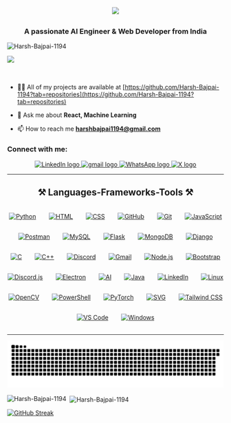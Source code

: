 <!--Hi there and name message-->
<h1 align="center">
    <img src="https://readme-typing-svg.herokuapp.com/?font=Righteous&size=35&center=true&vCenter=true&width=500&height=70&duration=4000&lines=Hi+There!+👋;+I'm+Harsh+Bajpai!;" />
</h1>
<h3 align="center">A passionate AI Engineer & Web Developer from India</h3>

<!--Profile views count-->
<p align="left"> 
  <img src="https://komarev.com/ghpvc/?username=Harsh-Bajpai-1194&label=Profile%20Views&color=green&style=for-the-badge" alt="Harsh-Bajpai-1194" /> 
</p>

<!--Profile Highlights-->
<img src="https://trophygh.kolioaris.xyz/?username=Harsh-Bajpai-1194&theme=radical&&no-frame=true&column=10" />

<p align="left"> 
  <a href="https://twitter.com/" target="blank">
    <img src="https://img.shields.io/twitter/follow/?logo=twitter&style=for-the-badge" alt="" />
  </a> 
</p>

- 👨‍💻 All of my projects are available at [https://github.com/Harsh-Bajpai-1194?tab=repositories](https://github.com/Harsh-Bajpai-1194?tab=repositories)

- 💬 Ask me about **React, Machine Learning**

- 📫 How to reach me **harshbajpai1194@gmail.com**

<h3 align="left">Connect with me:</h3>
<p align="left">
</p>

<!--Social Accounts to Connect-->
<div align="center">
  <a href="https://www.linkedin.com/in/harsh-bajpai1194" target="_blank">
    <img src="https://img.shields.io/static/v1?message=LinkedIn&logo=linkedin&label=&color=0A66C2&logoColor=white&labelColor=&style=for-the-badge" height="40" alt="LinkedIn logo" />
  </a>
  <a href="https://mail.google.com/mail/?view=cm&fs=1&to=harshbajpai1194@gmail.com&su=Subject&body=MessageBody" target="_blank">
    <img src="https://img.shields.io/static/v1?message=Gmail&logo=gmail&label=&color=D14836&logoColor=white&labelColor=&style=for-the-badge" height="40" alt="gmail logo" />
  </a>
  <a href="https://wa.me/+918081605775" target="_blank">
    <img src="https://img.shields.io/static/v1?message=WhatsApp&logo=whatsapp&label=&color=25D366&logoColor=white&labelColor=&style=for-the-badge" height="40" alt="WhatsApp logo" />
  </a>
  <a href="https://x.com/Harshbajpai1194" target="_blank">
    <img src="https://img.shields.io/static/v1?message=X&logo=x&label=&color=1DA1F2&logoColor=white&labelColor=&style=for-the-badge" height="40" alt="X logo" />
  </a>
</div>
<hr/>
 
 <!--Languages and Skills-->
<h2 align="center">⚒️ Languages-Frameworks-Tools ⚒️</h2>
<br/>
<div align="center" style="display: flex; flex-wrap: wrap; justify-content: center; gap: 30px;">
    <a href="https://www.python.org/" target="_blank" rel="noreferrer">
        <img src="https://skillicons.dev/icons?i=python" alt="Python" width="60" height="60"/>
    </a>
    <a href="https://developer.mozilla.org/en-US/docs/Web/HTML" target="_blank" rel="noreferrer">
        <img src="https://skillicons.dev/icons?i=html" alt="HTML" width="60" height="60"/>
    </a>
    <a href="https://developer.mozilla.org/en-US/docs/Web/CSS" target="_blank" rel="noreferrer">
        <img src="https://skillicons.dev/icons?i=css" alt="CSS" width="60" height="60"/>
    </a>
    <a href="https://github.com/" target="_blank" rel="noreferrer">
        <img src="https://skillicons.dev/icons?i=github" alt="GitHub" width="60" height="60"/>
    </a>
    <a href="https://git-scm.com/" target="_blank" rel="noreferrer">
        <img src="https://skillicons.dev/icons?i=git" alt="Git" width="60" height="60"/>
    </a>
    <a href="https://www.javascript.com/" target="_blank" rel="noreferrer">
        <img src="https://skillicons.dev/icons?i=javascript" alt="JavaScript" width="60" height="60"/>
    </a>
    <a href="https://www.postman.com/" target="_blank" rel="noreferrer">
        <img src="https://skillicons.dev/icons?i=postman" alt="Postman" width="60" height="60"/>
    </a>
    <a href="https://www.mysql.com/" target="_blank" rel="noreferrer">
        <img src="https://skillicons.dev/icons?i=mysql" alt="MySQL" width="60" height="60"/>
    </a>
    <a href="https://flask.palletsprojects.com/" target="_blank" rel="noreferrer">
        <img src="https://skillicons.dev/icons?i=flask" alt="Flask" width="60" height="60"/>
    </a>
    <a href="https://www.mongodb.com/" target="_blank" rel="noreferrer">
        <img src="https://skillicons.dev/icons?i=mongodb" alt="MongoDB" width="60" height="60"/>
    </a>
    <a href="https://www.djangoproject.com/" target="_blank" rel="noreferrer">
        <img src="https://skillicons.dev/icons?i=django" alt="Django" width="60" height="60"/>
    </a>
    <a href="https://www.cprogramming.com/" target="_blank" rel="noreferrer">
    <img src="https://skillicons.dev/icons?i=c" alt="C" width="60" height="60"/>
</a>
<a href="https://isocpp.org/" target="_blank" rel="noreferrer">
    <img src="https://skillicons.dev/icons?i=cpp" alt="C++" width="60" height="60"/>
</a>
<a href="https://discord.com/" target="_blank" rel="noreferrer">
    <img src="https://skillicons.dev/icons?i=discord" alt="Discord" width="60" height="60"/>
</a>
<a href="https://mail.google.com/" target="_blank" rel="noreferrer">
    <img src="https://skillicons.dev/icons?i=gmail" alt="Gmail" width="60" height="60"/>
</a>
<a href="https://nodejs.org/" target="_blank" rel="noreferrer">
    <img src="https://skillicons.dev/icons?i=nodejs" alt="Node.js" width="60" height="60"/>
</a>
<a href="https://getbootstrap.com/" target="_blank" rel="noreferrer">
    <img src="https://skillicons.dev/icons?i=bootstrap" alt="Bootstrap" width="60" height="60"/>
</a>
<a href="https://discord.js.org/" target="_blank" rel="noreferrer">
    <img src="https://skillicons.dev/icons?i=discordjs" alt="Discord.js" width="60" height="60"/>
</a>
<a href="https://www.electronjs.org/" target="_blank" rel="noreferrer">
    <img src="https://skillicons.dev/icons?i=electron" alt="Electron" width="60" height="60"/>
</a>
<a href="https://openai.com/" target="_blank" rel="noreferrer">
    <img src="https://skillicons.dev/icons?i=ai" alt="AI" width="60" height="60"/>
</a>
<a href="https://www.java.com/" target="_blank" rel="noreferrer">
    <img src="https://skillicons.dev/icons?i=java" alt="Java" width="60" height="60"/>
</a>
<a href="https://www.linkedin.com/" target="_blank" rel="noreferrer">
    <img src="https://skillicons.dev/icons?i=linkedin" alt="LinkedIn" width="60" height="60"/>
</a>
<a href="https://www.linux.org/" target="_blank" rel="noreferrer">
    <img src="https://skillicons.dev/icons?i=linux" alt="Linux" width="60" height="60"/>
</a>
<a href="https://opencv.org/" target="_blank" rel="noreferrer">
    <img src="https://skillicons.dev/icons?i=opencv" alt="OpenCV" width="60" height="60"/>
</a>
<a href="https://learn.microsoft.com/en-us/powershell/" target="_blank" rel="noreferrer">
    <img src="https://skillicons.dev/icons?i=powershell" alt="PowerShell" width="60" height="60"/>
</a>
<a href="https://pytorch.org/" target="_blank" rel="noreferrer">
    <img src="https://skillicons.dev/icons?i=pytorch" alt="PyTorch" width="60" height="60"/>
</a>
<a href="https://www.w3.org/Graphics/SVG/" target="_blank" rel="noreferrer">
    <img src="https://skillicons.dev/icons?i=svg" alt="SVG" width="60" height="60"/>
</a>
<a href="https://tailwindcss.com/" target="_blank" rel="noreferrer">
    <img src="https://skillicons.dev/icons?i=tailwind" alt="Tailwind CSS" width="60" height="60"/>
</a>
<a href="https://code.visualstudio.com/" target="_blank" rel="noreferrer">
    <img src="https://skillicons.dev/icons?i=vscode" alt="VS Code" width="60" height="60"/>
</a>
<a href="https://www.microsoft.com/windows" target="_blank" rel="noreferrer">
    <img src="https://skillicons.dev/icons?i=windows" alt="Windows" width="60" height="60"/>
</a>

</div>
<br/>
<hr/>    
</div>

![snake gif](https://github.com/Sayan520/Sayan520/blob/output/github-contribution-grid-snake.svg)
<p>
  <img align="left" src="https://github-readme-stats.vercel.app/api/top-langs?username=Harsh-Bajpai-1194&show_icons=true&locale=en&layout=compact" alt="Harsh-Bajpai-1194" />
</p>

<p>&nbsp;
  <img align="center" src="https://github-readme-stats.vercel.app/api?username=Harsh-Bajpai-1194&show_icons=true&locale=en" alt="Harsh-Bajpai-1194" />
</p>

<a id="streak-link" href="https://git.io/streak-stats">
    <img id="streak-img" alt="GitHub Streak" />
</a>

<script>
const badges = [
  "https://github-readme-streak-stats.herokuapp.com?user=Harsh-Bajpai-1194&theme=chartreuse-dark&date_format=M%20j%5B%2C%20Y%5D",
  "https://github-readme-streak-stats.herokuapp.com?user=Harsh-Bajpai-1194&theme=cyber-streakglow&date_format=M%20j%5B%2C%20Y%5D"
];

const img = document.getElementById("streak-img");
img.src = badges[Math.floor(Math.random() * badges.length)];
</script>

